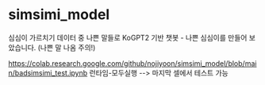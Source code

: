 # simsimi_model

심심이 가르치기 데이터 중 나쁜 말들로 KoGPT2 기반 챗봇 - 나쁜 심심이를 만들어 보았습니다.
(나쁜 말 나옴 주의!)

https://colab.research.google.com/github/nojiyoon/simsimi_model/blob/main/badsimsimi_test.ipynb
런타임-모두실행 --> 마지막 셀에서 테스트 가능
